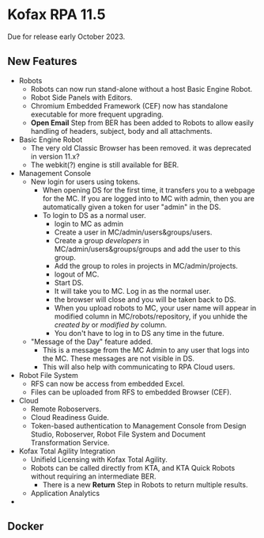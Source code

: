 # Kofax RPA 11.5
Due for release early October 2023.
## New Features
* Robots
  * Robots can now run stand-alone without a host Basic Engine Robot.
  * Robot Side Panels with Editors.
  * Chromium Embedded Framework (CEF) now has standalone executable for more frequent upgrading.
  * **Open Email** Step from BER has been added to Robots to allow easily handling of headers, subject, body and all attachments.
* Basic Engine Robot
  * The very old Classic Browser has been removed. it was deprecated in version 11.x?
  * The webkit(?) engine is still available for BER.
* Management Console
  * New login for users using tokens.
    * When opening DS for the first time, it transfers you to a webpage for the MC. If you are logged into to MC with admin, then you are automatically given a token for user "admin" in the DS.
    * To login to DS as a normal user.
      * login to MC as admin
      * Create a user in MC/admin/users&groups/users.
      * Create a group *developers* in MC/admin/users&groups/groups and add the user to this group.
      * Add the group to roles in projects in MC/admin/projects.
      * logout of MC.
      * Start DS.
      * It will take you to MC. Log in as the normal user.
      * the browser will close and you will be taken back to DS.
      * When you upload robots to MC, your user name will appear in modified column in MC/robots/repository, if you unhide the *created by* or *modified by* column.
      * You don't have to log in to DS any time in the future.
  * "Message of the Day" feature added. 
    * This is a message from the MC Admin to any user that logs into the MC. These messages are not visible in DS.
    * This will also help with communicating to RPA Cloud users.
* Robot File System
  * RFS can now be access from embedded Excel.
  * Files can be uploaded from RFS to embedded Browser (CEF).
* Cloud
  * Remote Roboservers.
  * Cloud Readiness Guide.
  * Token-based authentication to Management Console from Design Studio, Roboserver, Robot File System and Document Transformation Service.
* Kofax Total Agility Integration
  * Unifield Licensing with Kofax Total Agility.
  * Robots can be called directly from KTA, and KTA Quick Robots without requiring an intermediate BER.
    * There is a new **Return** Step in Robots to return multiple results.
  * Application Analytics
* 
## Docker

